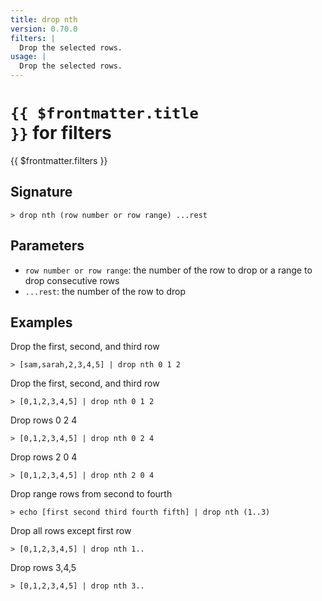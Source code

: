 ```yaml
---
title: drop nth
version: 0.70.0
filters: |
  Drop the selected rows.
usage: |
  Drop the selected rows.
---
```


# <code>{{ $frontmatter.title }}</code> for filters

<div class='command-title'>{{ $frontmatter.filters }}</div>

## Signature

```> drop nth (row number or row range) ...rest```

## Parameters

 -  `row number or row range`: the number of the row to drop or a range to drop consecutive rows
 -  `...rest`: the number of the row to drop

## Examples

Drop the first, second, and third row
```shell
> [sam,sarah,2,3,4,5] | drop nth 0 1 2
```

Drop the first, second, and third row
```shell
> [0,1,2,3,4,5] | drop nth 0 1 2
```

Drop rows 0 2 4
```shell
> [0,1,2,3,4,5] | drop nth 0 2 4
```

Drop rows 2 0 4
```shell
> [0,1,2,3,4,5] | drop nth 2 0 4
```

Drop range rows from second to fourth
```shell
> echo [first second third fourth fifth] | drop nth (1..3)
```

Drop all rows except first row
```shell
> [0,1,2,3,4,5] | drop nth 1..
```

Drop rows 3,4,5
```shell
> [0,1,2,3,4,5] | drop nth 3..
```
